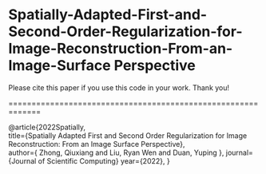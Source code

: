 # Spatially-Adapted-First-and-Second-Order-Regularization-for-Image-Reconstruction-From-an-Image-Surface Perspective
Please cite this paper if you use this code in your work. Thank you! 

=============================================================

@article{2022Spatially,   
title={Spatially Adapted First and Second Order Regularization for Image Reconstruction: From an Image Surface Perspective},   
author={ Zhong, Qiuxiang  and  Liu, Ryan Wen  and  Duan, Yuping }, 
journal={Journal of Scientific Computing}
year={2022}, }
